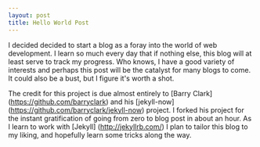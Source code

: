 ```yaml
---
layout: post
title: Hello World Post 
---
```


I decided decided to start a blog as a foray into the world of web development. I learn so much every day that if nothing else, this blog will at least serve to track my progress. Who knows, I have a good variety of interests and perhaps this post will be the catalyst for many blogs to come. It could also be a bust, but I figure it's worth a shot.  

The credit for this project is due almost entirely to [Barry Clark] (https://github.com/barryclark) and his [jekyll-now] (https://github.com/barryclark/jekyll-now) project. I forked his project for the instant gratification of going from zero to blog post in about an hour. As I learn to work with [Jekyll] (http://jekyllrb.com/) I plan to tailor this blog to my liking, and hopefully learn some tricks along the way.
